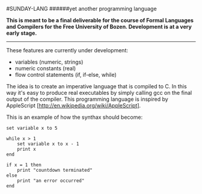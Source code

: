 #SUNDAY-LANG
######yet another programming language

**This is meant to be a final deliverable for the course of Formal Languages and Compilers for the Free University of Bozen. Development is at a very early stage.**

-----------------------------------
These features are currently under development:
 - variables (numeric, strings)
 - numeric constants (real)
 - flow control statements (if, if-else, while)

The idea is to create an imperative language that is compiled to C. In this way it's easy to produce real executables by simply calling gcc on the final output of the compiler. This programming language is inspired by AppleScript [http://en.wikipedia.org/wiki/AppleScript].


This is an example of how the synthax should become:
```
set variable x to 5

while x > 1
    set variable x to x - 1
    print x
end

if x = 1 then
    print "countdown terminated"
else
    print "an error occurred"
end

```
